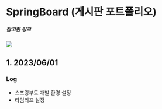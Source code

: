 # SpringBoard (게시판 포트폴리오)

##### 참고한 링크
<a href="https://github.com/yonggyo1125/springboard" target="_blank"><img src="https://img.shields.io/badge/github-181717?style=plastic&logo=github&logoColor=white"/></a>

## 1. 2023/06/01

### Log
- 스프링부트 개발 환경 설정
- 타임리프 설정
